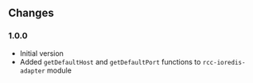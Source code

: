 ## Changes

### 1.0.0
- Initial version
- Added `getDefaultHost` and `getDefaultPort` functions to `rcc-ioredis-adapter` module
